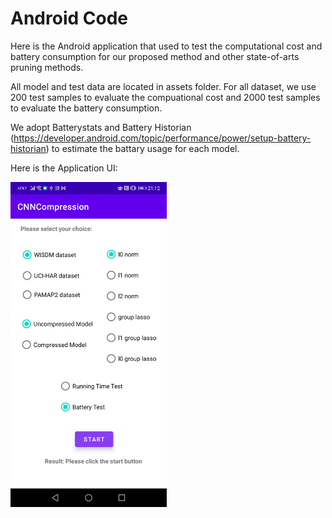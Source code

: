# Android Code

Here is the Android application that used to test the computational cost and battery consumption for our proposed method and other state-of-arts pruning methods.

All model and test data are located in assets folder. For all dataset, we use 200 test samples to evaluate the compuational cost and 2000 test samples to evaluate the battery consumption.

We adopt Batterystats and Battery Historian (https://developer.android.com/topic/performance/power/setup-battery-historian) to estimate the battary usage for each model.

Here is the Application UI:

<img src="./figure/android_ui.jpg " width="250">
